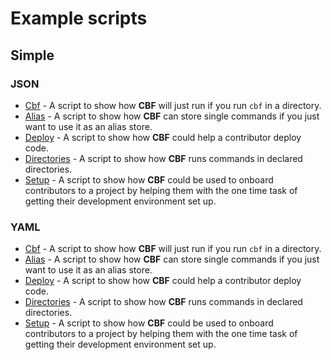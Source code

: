 # Example scripts

## Simple

### JSON

* [Cbf](./cbf.simple.json) - A script to show how __CBF__ will just run if you run `cbf` in a directory.
* [Alias](./alias.simple.json) - A script to show how __CBF__ can store single commands if you just want to use it as an alias store.
* [Deploy](./deploy.simple.json) - A script to show how __CBF__ could help a contributor deploy code.
* [Directories](./directories.simple.json) - A script to show how __CBF__ runs commands in declared directories.
* [Setup](./setup.simple.json) - A script to show how __CBF__ could be used to onboard contributors to a project by helping them with the one time task of getting their development environment set up.

### YAML

* [Cbf](./cbf.simple.yml) - A script to show how __CBF__ will just run if you run `cbf` in a directory.
* [Alias](./alias.simple.yml) - A script to show how __CBF__ can store single commands if you just want to use it as an alias store.
* [Deploy](./deploy.simple.yml) - A script to show how __CBF__ could help a contributor deploy code.
* [Directories](./directories.simple.yml) - A script to show how __CBF__ runs commands in declared directories.
* [Setup](./setup.simple.yml) - A script to show how __CBF__ could be used to onboard contributors to a project by helping them with the one time task of getting their development environment set up.
